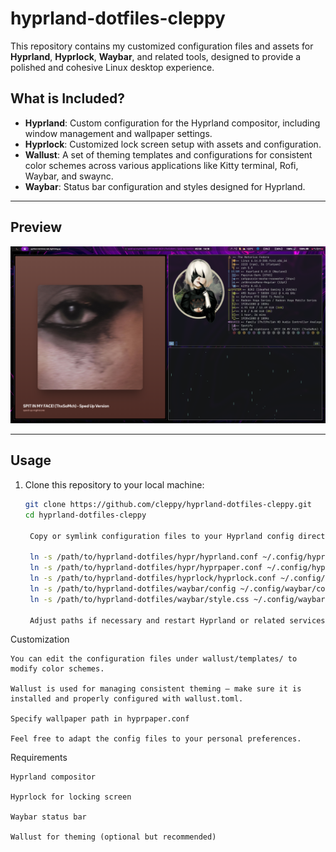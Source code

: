 # hyprland-dotfiles-cleppy

This repository contains my customized configuration files and assets for **Hyprland**, **Hyprlock**, **Waybar**, and related tools, designed to provide a polished and cohesive Linux desktop experience.

## What is Included?

- **Hyprland**: Custom configuration for the Hyprland compositor, including window management and wallpaper settings.
- **Hyprlock**: Customized lock screen setup with assets and configuration.
- **Wallust**: A set of theming templates and configurations for consistent color schemes across various applications like Kitty terminal, Rofi, Waybar, and swaync.
- **Waybar**: Status bar configuration and styles designed for Hyprland.

---

## Preview

![Hyprland Preview](cleppy-hyprland-preview.png)

---

## Usage

1. Clone this repository to your local machine:

   ```bash
   git clone https://github.com/cleppy/hyprland-dotfiles-cleppy.git
   cd hyprland-dotfiles-cleppy

    Copy or symlink configuration files to your Hyprland config directory (~/.config/hypr/), Waybar, Hyprlock, etc., depending on your setup:

    ln -s /path/to/hyprland-dotfiles/hypr/hyprland.conf ~/.config/hypr/hyprland.conf
    ln -s /path/to/hyprland-dotfiles/hypr/hyprpaper.conf ~/.config/hypr/hyprpaper.conf
    ln -s /path/to/hyprland-dotfiles/hyprlock/hyprlock.conf ~/.config/hyprlock/hyprlock.conf
    ln -s /path/to/hyprland-dotfiles/waybar/config ~/.config/waybar/config
    ln -s /path/to/hyprland-dotfiles/waybar/style.css ~/.config/waybar/style.css

    Adjust paths if necessary and restart Hyprland or related services to see changes.

Customization
    
    You can edit the configuration files under wallust/templates/ to modify color schemes.

    Wallust is used for managing consistent theming — make sure it is installed and properly configured with wallust.toml.

    Specify wallpaper path in hyprpaper.conf

    Feel free to adapt the config files to your personal preferences.

Requirements

    Hyprland compositor

    Hyprlock for locking screen

    Waybar status bar

    Wallust for theming (optional but recommended)


